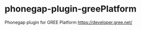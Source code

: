 phonegap-plugin-greePlatform
============================

Phonegap plugin for GREE Platform https://developer.gree.net/
